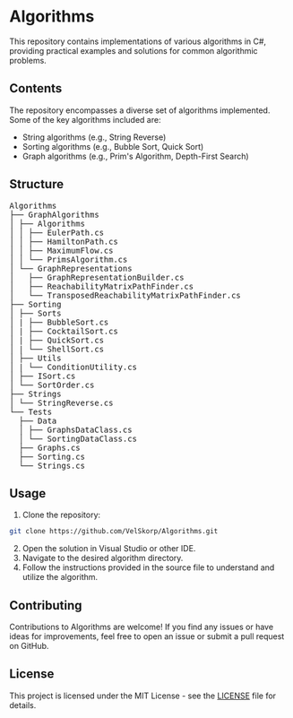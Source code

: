 ﻿# Algorithms

This repository contains implementations of various algorithms in C#, providing practical examples and solutions for common algorithmic problems.

## Contents

The repository encompasses a diverse set of algorithms implemented. Some of the key algorithms included are:

- String algorithms (e.g., String Reverse)
- Sorting algorithms (e.g., Bubble Sort, Quick Sort)
- Graph algorithms (e.g., Prim's Algorithm, Depth-First Search)

## Structure

<pre>
Algorithms
├── GraphAlgorithms
│ ├── Algorithms
│ │ ├── EulerPath.cs
│ │ ├── HamiltonPath.cs
│ │ ├── MaximumFlow.cs
│ │ └── PrimsAlgorithm.cs
│ └── GraphRepresentations
│   ├── GraphRepresentationBuilder.cs
│   ├── ReachabilityMatrixPathFinder.cs
│   └── TransposedReachabilityMatrixPathFinder.cs
├── Sorting
│ ├── Sorts
│ | ├── BubbleSort.cs
│ | ├── CocktailSort.cs
│ | ├── QuickSort.cs
│ | └── ShellSort.cs
│ ├── Utils
│ | └── ConditionUtility.cs
│ ├── ISort.cs
│ └── SortOrder.cs
├── Strings
│ └── StringReverse.cs
└── Tests
  ├── Data
  │ ├── GraphsDataClass.cs
  │ └── SortingDataClass.cs
  ├── Graphs.cs
  ├── Sorting.cs
  └── Strings.cs
</pre>

## Usage

1. Clone the repository:

```bash
git clone https://github.com/VelSkorp/Algorithms.git
```

2. Open the solution in Visual Studio or other IDE.
3. Navigate to the desired algorithm directory.
4. Follow the instructions provided in the source file to understand and utilize the algorithm.


## Contributing

Contributions to Algorithms are welcome! If you find any issues or have ideas for improvements, feel free to open an issue or submit a pull request on GitHub.

## License

This project is licensed under the MIT License - see the [LICENSE](LICENSE) file for details.